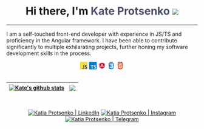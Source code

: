 <h1 align="center">Hi there, I'm <span style="color:#4a4e69;">Kate Protsenko</span> <img
src="https://github.com/blackcater/blackcater/raw/main/images/Hi.gif" height="32" /></h1>

<hr style="border-top: 1.5px solid #4a4e69; background: none;"/>

I am a self-touched front-end developer with experience in JS/TS and proficiency in the Angular framework. I have been able to contribute significantly to multiple exhilarating projects, further honing my software development skills in the process.


<div align="center">
<code><img height="20" alt="javascript" src="https://raw.githubusercontent.com/github/explore/80688e429a7d4ef2fca1e82350fe8e3517d3494d/topics/javascript/javascript.png"></code>
<code><img height="20" alt="typescript" src="https://raw.githubusercontent.com/github/explore/80688e429a7d4ef2fca1e82350fe8e3517d3494d/topics/typescript/typescript.png"></code>
<code><img height="20" alt="angular" src="https://raw.githubusercontent.com/github/explore/5c058a388828bb5fde0bcafd4bc867b5bb3f26f3/topics/angular/angular.png"></code>
<code><img height="20" alt="css" src="https://raw.githubusercontent.com/github/explore/5c058a388828bb5fde0bcafd4bc867b5bb3f26f3/topics/css/css.png"></code>
<code><img height="20" alt="html" src="https://raw.githubusercontent.com/github/explore/5c058a388828bb5fde0bcafd4bc867b5bb3f26f3/topics/html/html.png"></code>
</div>

<br />

| <a href="https://github.com/katia9261/github-readme-stats"><img align="center" src="https://github-readme-stats.vercel.app/api?username=katia9261&show_icons=true&include_all_commits=true&hide_border=true&hide=stars&show=reviews&theme=material-palenight&hide_rank=true" alt="Kate's github stats" /></a> | <a href="https://github.com/katia9261/github-readme-stats"><img align="center" src="https://github-readme-stats.vercel.app/api/top-langs/?username=katia9261&layout=compact&theme=material-palenight&hide_border=true" /></a> |
| ------------- | ------------- |


<br />

<p align="center">
    <a href="https://www.linkedin.com/in/protsenko-kateryna" target="_blank"><img alt="Katia Protsenko | LinkedIn" src="https://img.shields.io/badge/LinkedIn-0077B5?style=for-the-badge&logo=linkedin&logoColor=white"></a>
		<a href="https://www.instagram.com/katia9261/" target="_blank"><img alt="Katia Protsenko | Instagram" src="https://img.shields.io/badge/Instagram-E4405F?style=for-the-badge&logo=instagram&logoColor=white"></a>
		<a href="https://t.me/katia9261" target="_blank"><img alt="Katia Protsenko | Telegram" src="https://img.shields.io/badge/Telegram-2CA5E0?style=for-the-badge&logo=telegram&logoColor=white"></a>
</p>
